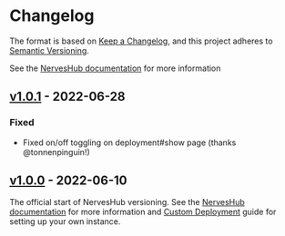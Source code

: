# Changelog

The format is based on [Keep a Changelog](https://keepachangelog.com/en/1.0.0/),
and this project adheres to [Semantic Versioning](https://semver.org/spec/v2.0.0.html).

See the [NervesHub documentation] for more information

## [v1.0.1] - 2022-06-28

[v1.0.1]: https://github.com/nerves-hub/nerves_hub_web/releases/tag/v1.0.1

### Fixed

* Fixed on/off toggling on deployment#show page (thanks @tonnenpinguin!)

## [v1.0.0] - 2022-06-10

[v1.0.0]: https://github.com/nerves-hub/nerves_hub_web/releases/tag/v1.0.0

The official start of NervesHub versioning. See the [NervesHub documentation]
for more information and [Custom Deployment](https://docs.nerves-hub.org/nerves-hub/custom-deployment)
guide for setting up your own instance.

[NervesHub documentation]: https://docs.nerves-hub.org
